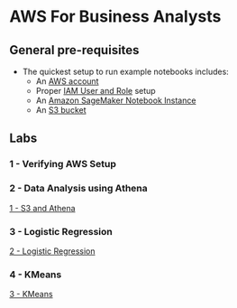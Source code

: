 # AWS For Business Analysts 


## General pre-requisites

- The quickest setup to run example notebooks includes:
  - An [AWS account](http://docs.aws.amazon.com/sagemaker/latest/dg/gs-account.html)
  - Proper [IAM User and Role](http://docs.aws.amazon.com/sagemaker/latest/dg/authentication-and-access-control.html) setup
  - An [Amazon SageMaker Notebook Instance](http://docs.aws.amazon.com/sagemaker/latest/dg/gs-setup-working-env.html)
  - An [S3 bucket](http://docs.aws.amazon.com/sagemaker/latest/dg/gs-config-permissions.html)

  
## Labs

### 1 - Verifying AWS Setup

### 2 - Data Analysis using Athena
[1 - S3 and Athena](athena/README.md)

### 3 - Logistic Regression
[2 - Logistic Regression](logistic-regression/logistic-regression.html)

### 4 - KMeans
[3 - KMeans](kmeans/kmeans-uber.html)

